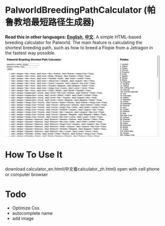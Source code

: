 # PalworldBreedingPathCalculator (帕鲁教培最短路径生成器)
**Read this in other languages: [English](README.md), [中文](README.zh.md).**
A simple HTML-based breeding calculator for Palworld. The main feature is calculating the shortest breeding path, such as how to breed a Flopie from a Jetragon in the fastest way possible.
![image](https://github.com/arceus-jia/PalworldBreedingPathCalculator/blob/main/en.png)

# How To Use It
download calculator_en.html(中文看calculator_zh.html) 
open with cell phone or computer browser

# Todo
- Optimize Css
- autocomplete name
- add image
